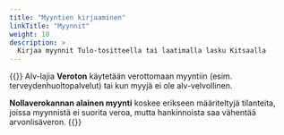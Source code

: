 ```yaml
---
title: "Myyntien kirjaaminen"
linkTitle: "Myynnit"
weight: 10
description: >
  Kirjaa myynnit Tulo-tositteella tai laatimalla lasku Kitsaalla
---
```


{{<alert title="Veroton myynti">}}
Alv-lajia **Veroton** käytetään verottomaan myyntiin (esim. terveydenhuoltopalvelut) tai kun myyjä ei ole alv-velvollinen.

**Nollaverokannan alainen myynti** koskee erikseen määriteltyjä tilanteita, joissa myynnistä ei suorita veroa, mutta hankinnoista saa vähentää arvonlisäveron.
{{</alert>}}
